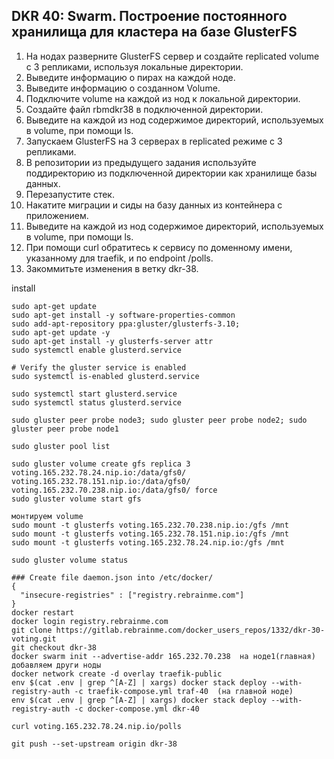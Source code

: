 ## DKR 40: Swarm. Построение постоянного хранилища для кластера на базе GlusterFS

1. На нодах разверните GlusterFS сервер и создайте replicated volume с 3 репликами, используя локальные директории.
2. Выведите информацию о пирах на каждой ноде.
3. Выведите информацию о созданном Volume.
4. Подключите volume на каждой из нод к локальной директории.
5. Создайте файл rbmdkr38 в подключенной директории.
6. Выведите на каждой из нод содержимое директорий, используемых в volume, при помощи ls.
7. Запускаем GlusterFS на 3 серверах в replicated режиме с 3 репликами.
8. В репозитории из предыдущего задания используйте поддиректорию из подключенной директории как хранилище базы данных.
9. Перезапустите стек.
10. Накатите миграции и сиды на базу данных из контейнера с приложением.
11. Выведите на каждой из нод содержимое директорий, используемых в volume, при помощи ls.
12. При помощи curl обратитесь к сервису по доменному имени, указанному для traefik, и по endpoint /polls.
13. Закоммитьте изменения в ветку dkr-38.


install
```
sudo apt-get update
sudo apt-get install -y software-properties-common
sudo add-apt-repository ppa:gluster/glusterfs-3.10;
sudo apt-get update -y
sudo apt-get install -y glusterfs-server attr
sudo systemctl enable glusterd.service

# Verify the gluster service is enabled
sudo systemctl is-enabled glusterd.service

sudo systemctl start glusterd.service
sudo systemctl status glusterd.service

sudo gluster peer probe node3; sudo gluster peer probe node2; sudo gluster peer probe node1

sudo gluster pool list

sudo gluster volume create gfs replica 3 voting.165.232.78.24.nip.io:/data/gfs0/ voting.165.232.78.151.nip.io:/data/gfs0/ voting.165.232.70.238.nip.io:/data/gfs0/ force
sudo gluster volume start gfs

монтируем volume
sudo mount -t glusterfs voting.165.232.70.238.nip.io:/gfs /mnt
sudo mount -t glusterfs voting.165.232.78.151.nip.io:/gfs /mnt
sudo mount -t glusterfs voting.165.232.78.24.nip.io:/gfs /mnt

sudo gluster volume status

### Create file daemon.json into /etc/docker/
{
  "insecure-registries" : ["registry.rebrainme.com"]
}
docker restart
docker login registry.rebrainme.com
git clone https://gitlab.rebrainme.com/docker_users_repos/1332/dkr-30-voting.git
git checkout dkr-38
docker swarm init --advertise-addr 165.232.70.238  на ноде1(главная)
добавляем други ноды
docker network create -d overlay traefik-public
env $(cat .env | grep ^[A-Z] | xargs) docker stack deploy --with-registry-auth -c traefik-compose.yml traf-40  (на главной ноде)
env $(cat .env | grep ^[A-Z] | xargs) docker stack deploy --with-registry-auth -c docker-compose.yml dkr-40

curl voting.165.232.78.24.nip.io/polls

git push --set-upstream origin dkr-38
```
